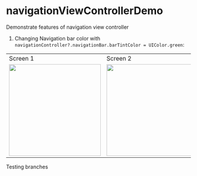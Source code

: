 # navigationViewControllerDemo
Demonstrate features of navigation view controller

1. Changing Navigation bar color with `navigationController?.navigationBar.barTintColor = UIColor.green`:

<table>
<tr><td>Screen 1</td><td>Screen 2</td></tr>
<tr><td><img src="https://user-images.githubusercontent.com/16252676/53926317-6133d580-40c6-11e9-9388-738a0f99485e.png" width="250">
</td><td>
<img src="https://user-images.githubusercontent.com/16252676/53926321-61cc6c00-40c6-11e9-95a4-195ff0c4e0f0.png" width="250">
</td></tr>
</table>
Testing branches
